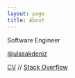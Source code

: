 ```yaml
---
layout: page
title: About
---
```

Software Engineer

[@ulasakdeniz](http://twitter.com/ulasakdeniz)

[CV](http://ulasakdeniz.com/resume) // [Stack Overflow](http://stackoverflow.com/users/3671697/ulas)
